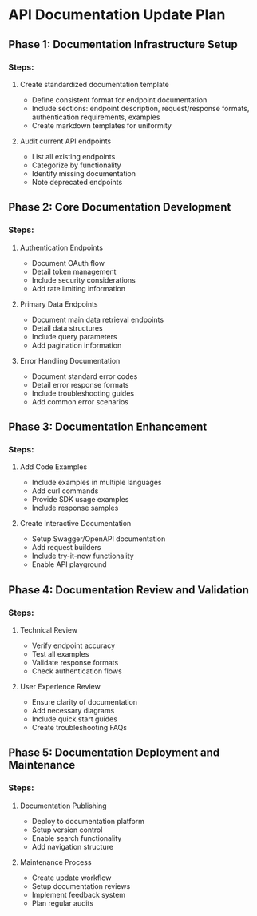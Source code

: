 # API Documentation Update Plan

## Phase 1: Documentation Infrastructure Setup
### Steps:
1. Create standardized documentation template
   - Define consistent format for endpoint documentation
   - Include sections: endpoint description, request/response formats, authentication requirements, examples
   - Create markdown templates for uniformity

2. Audit current API endpoints
   - List all existing endpoints
   - Categorize by functionality
   - Identify missing documentation
   - Note deprecated endpoints

## Phase 2: Core Documentation Development
### Steps:
1. Authentication Endpoints
   - Document OAuth flow
   - Detail token management
   - Include security considerations
   - Add rate limiting information

2. Primary Data Endpoints
   - Document main data retrieval endpoints
   - Detail data structures
   - Include query parameters
   - Add pagination information

3. Error Handling Documentation
   - Document standard error codes
   - Detail error response formats
   - Include troubleshooting guides
   - Add common error scenarios

## Phase 3: Documentation Enhancement
### Steps:
1. Add Code Examples
   - Include examples in multiple languages
   - Add curl commands
   - Provide SDK usage examples
   - Include response samples

2. Create Interactive Documentation
   - Setup Swagger/OpenAPI documentation
   - Add request builders
   - Include try-it-now functionality
   - Enable API playground

## Phase 4: Documentation Review and Validation
### Steps:
1. Technical Review
   - Verify endpoint accuracy
   - Test all examples
   - Validate response formats
   - Check authentication flows

2. User Experience Review
   - Ensure clarity of documentation
   - Add necessary diagrams
   - Include quick start guides
   - Create troubleshooting FAQs

## Phase 5: Documentation Deployment and Maintenance
### Steps:
1. Documentation Publishing
   - Deploy to documentation platform
   - Setup version control
   - Enable search functionality
   - Add navigation structure

2. Maintenance Process
   - Create update workflow
   - Setup documentation reviews
   - Implement feedback system
   - Plan regular audits